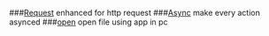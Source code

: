 ###[Request](https://www.npmjs.org/package/request) enhanced for http request
###[Async](https://github.com/caolan/async) make every action asynced
###[open](https://github.com/pwnall/node-open) open file using app in pc
